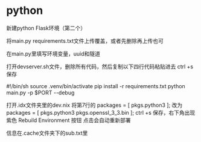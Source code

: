 # python
新建python Flask环境（第二个）

将main.py requirements.txt文件上传覆盖，或者先删除再上传也可

在main.py里填写环境变量，uuid和隧道

打开devserver.sh文件，删除所有代码，然后复制以下四行代码粘贴进去  ctrl +s 保存

#!/bin/sh
source .venv/bin/activate
pip install -r requirements.txt
python main.py -p $PORT --debug


打开.idx文件夹里的dev.nix  将第7行的 packages = [ pkgs.python3 ]; 改为 packages = [ pkgs.python3 pkgs.openssl_3_3.bin ];   ctrl +s 保存，右下角出现紫色 Rebuild Environment 按钮 点击会自动重新部署

信息在.cache文件夹下的sub.txt里

